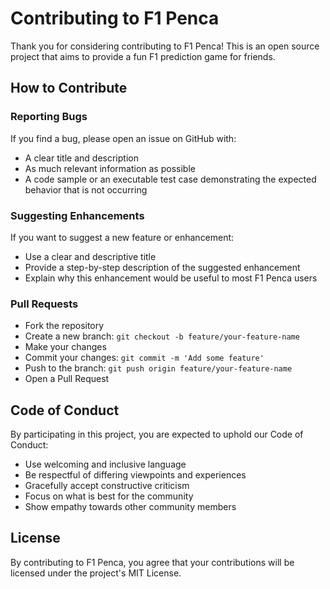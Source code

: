 # Contributing to F1 Penca

Thank you for considering contributing to F1 Penca! This is an open source project that aims to provide a fun F1 prediction game for friends.

## How to Contribute

### Reporting Bugs

If you find a bug, please open an issue on GitHub with:

- A clear title and description
- As much relevant information as possible
- A code sample or an executable test case demonstrating the expected behavior that is not occurring

### Suggesting Enhancements

If you want to suggest a new feature or enhancement:

- Use a clear and descriptive title
- Provide a step-by-step description of the suggested enhancement
- Explain why this enhancement would be useful to most F1 Penca users

### Pull Requests

- Fork the repository
- Create a new branch: `git checkout -b feature/your-feature-name`
- Make your changes
- Commit your changes: `git commit -m 'Add some feature'`
- Push to the branch: `git push origin feature/your-feature-name`
- Open a Pull Request

## Code of Conduct

By participating in this project, you are expected to uphold our Code of Conduct:

- Use welcoming and inclusive language
- Be respectful of differing viewpoints and experiences
- Gracefully accept constructive criticism
- Focus on what is best for the community
- Show empathy towards other community members

## License

By contributing to F1 Penca, you agree that your contributions will be licensed under the project's MIT License.
